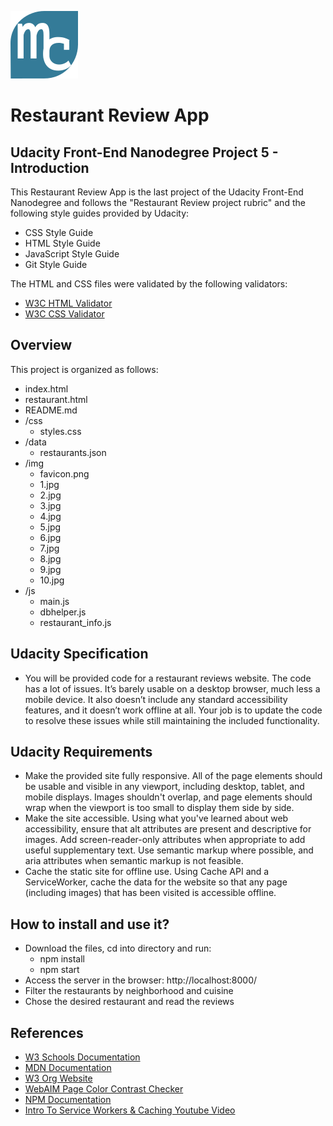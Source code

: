 
![Favicon](/img/favicon.png) 
# Restaurant Review App  
## Udacity Front-End Nanodegree Project 5 - Introduction

This Restaurant Review App is the last project of the Udacity Front-End Nanodegree and follows the "Restaurant Review project rubric" and the following style guides provided by Udacity:
- CSS Style Guide
- HTML Style Guide
- JavaScript Style Guide
- Git Style Guide

The HTML and CSS files were validated by the following validators:
- [W3C HTML Validator](https://jigsaw.w3.org/css-validator/)
- [W3C CSS Validator](https://validator.w3.org/)

## Overview

This project is organized as follows:
 - index.html 
 - restaurant.html
 - README.md 
 - /css
   - styles.css
 - /data
   - restaurants.json
 - /img
   - favicon.png
   - 1.jpg
   - 2.jpg
   - 3.jpg
   - 4.jpg
   - 5.jpg
   - 6.jpg
   - 7.jpg
   - 8.jpg
   - 9.jpg
   - 10.jpg
 - /js
   - main.js  
   - dbhelper.js
   - restaurant_info.js

## Udacity Specification

- You will be provided code for a restaurant reviews website. The code has a lot of issues. It’s barely usable on a desktop browser, much less a mobile device. It also doesn’t include any standard accessibility features, and it doesn’t work offline at all. Your job is to update the code to resolve these issues while still maintaining the included functionality.
 
## Udacity Requirements

- Make the provided site fully responsive. All of the page elements should be usable and visible in any viewport, including desktop, tablet, and mobile displays. Images shouldn't overlap, and page elements should wrap when the viewport is too small to display them side by side.
- Make the site accessible. Using what you've learned about web accessibility, ensure that alt attributes are present and descriptive for images. Add screen-reader-only attributes when appropriate to add useful supplementary text. Use semantic markup where possible, and aria attributes when semantic markup is not feasible.
- Cache the static site for offline use. Using Cache API and a ServiceWorker, cache the data for the website so that any page (including images) that has been visited is accessible offline.

## How to install and use it?

- Download the files, cd into directory and run:
  - npm install
  - npm start
- Access the server in the browser: http://localhost:8000/
- Filter the restaurants by neighborhood and cuisine
- Chose the desired restaurant and read the reviews  

## References

- [W3 Schools Documentation](https://www.w3schools.com/)
- [MDN Documentation](https://developer.mozilla.org)
- [W3 Org Website](https://www.w3.org/TR/html-aria/#web-developer-requirements-for-use-of-aria-in-html)
- [WebAIM Page Color Contrast Checker](https://webaim.org/resources/contrastchecker/)
- [NPM Documentation](https://docs.npmjs.com/)
- [Intro To Service Workers & Caching Youtube Video](https://www.youtube.com/watch?v=ksXwaWHCW6k)
